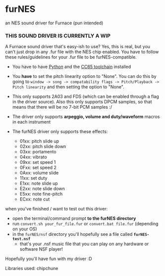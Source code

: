 # furNES
an NES sound driver for Furnace (pun intended)

### **THIS SOUND DRIVER IS CURRENTLY A WIP**

A Furnace sound driver that's easy-ish to use?
Yes, this is real, but you can't just drop in any .fur file with the NES chip enabled. You have to follow these rules/guidelines for your .fur file to be furNES-compatible.

* You have to have [Python](https://www.python.org/) and the [CC65 toolchain](https://cc65.github.io/) installed
* You **have** to set the pitch linearity option to "None". You can do this by going to `window -> song -> compatability flags -> Pitch/Playback -> Pitch linearity` and then setting the option to "None".

* This only supports 2A03 and FDS (which can be enabled through a flag in the driver source). Also this only supports DPCM samples, so that means that there will be no 7-bit PCM samples :/

* The driver only supports **arpeggio, volume and duty/waveform** macros in each instrument

* The furNES driver only supports these effects:
  * 01xx: pitch slide up
  * 02xx: pitch slide down
  * 03xx: portamento
  * 04xx: vibrato
  * 09xx: set speed 1
  * 0Fxx: set speed 2
  * 0Axx: volume slide
  * 11xx: set duty
  * E1xx: note slide up
  * E2xx: note slide down
  * E5xx: note fine-pitch
  * ECxx: note cut

when you've finished / want to test out this driver:
* open the terminal/command prompt **to the furNES directory**
* run `convert.sh your_fur_file.fur` or `convert.bat file.fur` (depending on your OS)
* in the `furNES/nsf` directory you'll hopefully see a file called **`furNES-test.nsf`**
  * that's your .nsf music file that you can play on any hardware or software NSF player!

Hopefully you'll have fun with my driver :D

Libraries used: chipchune
